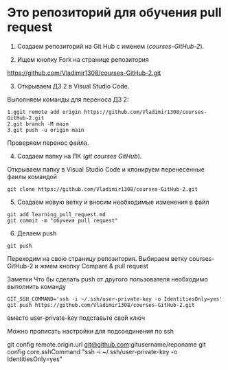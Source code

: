 # Это репозиторий для обучения pull request
1. Создаем репозиторий на Git Hub c именем (*courses-GitHub-2*).

2. Ищем кнопку Fork на странице репозитория 

https://github.com/Vladimir1308/courses-GitHub-2.git

3. Открываем ДЗ 2 в Visual Studio Code.

Выполняем команды для переноса ДЗ 2:
``` 
1.ggit remote add origin https://github.com/Vladimir1308/courses-GitHub-2.git
2.git branch -M main
3.git push -u origin main
``` 
Проверяем перенос файла.

4. Создаем папку на ПК (*git courses GitHub*).

Открываем папку в Visual Studio Code
и клонируем перенесенные фаилы командой 
```
git clone https://github.com/Vladimir1308/courses-GitHub-2.git
```
5. Создаем новую ветку и вносим необходимые изменения в файл

```
git add learning_pull_request.md
git commit -m "обучеия pull request"
```
6. Делаем push

```
git push 
```
Переходим на свою страницу репозитория. Выбираем ветку courses-GitHub-2  и жмем кнопку Compare & pull request

Заметки
Что бы сделать push от другого пользователя необходимо выполнить команду

```
GIT_SSH_COMMAND='ssh -i ~/.ssh/user-private-key -o IdentitiesOnly=yes' git push https://github.com/Vladimir1308/courses-GitHub-2.git
```
вместо user-private-key подставьте свой ключ

Можно прописать настройки для подсоединения по ssh

git config remote.origin.url git@github.com:gitusername/reponame
git config core.sshCommand "ssh -i ~/.ssh/user-private-key -o IdentitiesOnly=yes"

